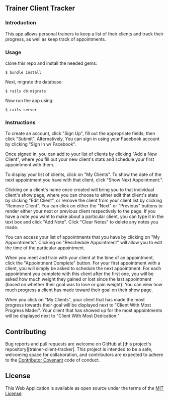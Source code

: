 ## Trainer Client Tracker

### Introduction

This app allows personal trainers to keep a list of their clients and track their progress, as well as keep track of appointments.

### Usage

clone this repo and install the needed gems:

```
$ bundle install
```

Next, migrate the database:

```
$ rails db:migrate
```

Now run the app using:

```
$ rails server
```

### Instructions

To create an account, click "Sign Up", fill out the appropriate fields, then click "Submit". Alternatively, You can sign in using your Facebook account by clicking "Sign In w/ Facebook".

Once signed in, you can add to your list of clients by clicking "Add a New Client", where you fill out your new client's stats and schedule your first appointment with them.

To display your list of clients, click on "My Clients". To show the date of the next appointment you have with that client, click "Show Next Appointment:".

Clicking on a client's name once created will bring you to that individual client's show page, where you can choose to either edit that client's stats by clicking "Edit Client", or remove the client from your client list by clicking "Remove Client". You can click on either the "Next" or "Previous" buttons to render either your next or previous client respectively to the page. If you have a note you want to make about a particular client, you can type it in the text box and click "Add Note". Click "Clear Notes" to delete any notes you made.

You can access your list of appointments that you have by clicking on "My Appointments". Clicking on "Reschedule Appointment" will allow you to edit the time of the particular appointment.

When you meet and train with your client at the time of an appointment, click the "Appointment Complete" button. For your first appointment with a client, you will simply be asked to schedule the next appointment. For each appointment you complete with this client after the first one, you will be asked how much weight they gained or lost since the last appointment (based on whether their goal was to lose or gain weight). You can view how much progress a client has made toward their goal on their show page.

When you click on "My Clients", your client that has made the most progress towards their goal will be displayed next to "Client With Most Progress Made:". Your client that has showed up for the most appointments will be displayed next to "Client With Most Dedication:"

## Contributing

Bug reports and pull requests are welcome on GitHub at [this project's repository][trainer-client-tracker]. This project is intended to be a safe, welcoming space for collaboration, and contributors are expected to adhere to the [Contributor Covenant](http://contributor-covenant.org) code of conduct.

## License

This Web Application is available as open source under the terms of the [MIT License](http://opensource.org/licenses/MIT).
